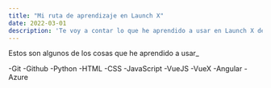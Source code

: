 ```yaml
---
title: "Mi ruta de aprendizaje en Launch X"
date: 2022-03-01
description: 'Te voy a contar lo que he aprendido a usar en Launch X de Innovación Virtual '
---
```


Estos son algunos de los cosas que he aprendido a usar_

-Git
-Github
-Python
-HTML
-CSS
-JavaScript
-VueJS
-VueX
-Angular
-Azure
